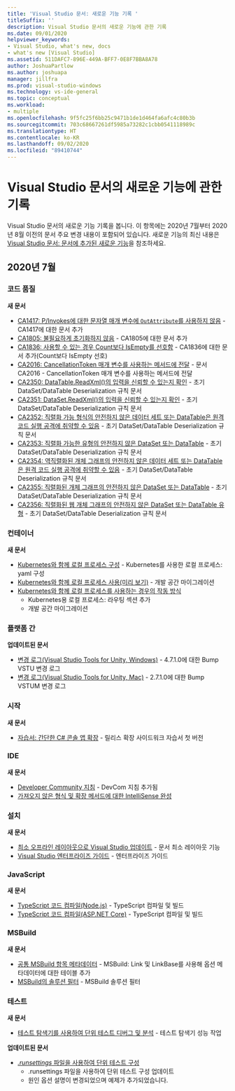 ```yaml
---
title: 'Visual Studio 문서: 새로운 기능 기록 '
titleSuffix: ''
description: Visual Studio 문서의 새로운 기능에 관한 기록
ms.date: 09/01/2020
helpviewer_keywords:
- Visual Studio, what's new, docs
- what's new [Visual Studio]
ms.assetid: 511DAFC7-896E-449A-BFF7-0E8F7BBA8A78
author: JoshuaPartlow
ms.author: joshuapa
manager: jillfra
ms.prod: visual-studio-windows
ms.technology: vs-ide-general
ms.topic: conceptual
ms.workload:
- multiple
ms.openlocfilehash: 9f5fc25f6bb25c9471b1de1d464fa6afc4c80b3b
ms.sourcegitcommit: 703c68667261df5985a73282c1cbb0541118989c
ms.translationtype: HT
ms.contentlocale: ko-KR
ms.lasthandoff: 09/02/2020
ms.locfileid: "89410744"
---
```

# <a name="history-of-whats-new-in-visual-studio-docs"></a>Visual Studio 문서의 새로운 기능에 관한 기록

Visual Studio 문서의 새로운 기능 기록을 봅니다. 이 항목에는 2020년 7월부터 2020년 8월 이전의 문서 주요 변경 내용이 포함되어 있습니다. 새로운 기능의 최신 내용은 [Visual Studio 문서: 문서에 추가된 새로운 기능](whats-new-visual-studio-docs.md)을 참조하세요.

## <a name="july-2020"></a>2020년 7월
### <a name="code-quality"></a>코드 품질

**새 문서**

- [CA1417: P/Invokes에 대한 문자열 매개 변수에 `OutAttribute`를 사용하지 않음](/visualstudio/code-quality/ca1417) - CA1417에 대한 문서 추가
- [CA1805: 불필요하게 초기화하지 않음](/visualstudio/code-quality/ca1805) - CA1805에 대한 문서 추가
- [CA1836: 사용할 수 있는 경우 Count보다 IsEmpty를 선호함](/visualstudio/code-quality/ca1836) - CA1836에 대한 문서 추가(Count보다 IsEmpty 선호)
- [CA2016: CancellationToken 매개 변수를 사용하는 메서드에 전달](/visualstudio/code-quality/ca2016) - 문서 CA2016 - CancellationToken 매개 변수를 사용하는 메서드에 전달
- [CA2350: DataTable.ReadXml()의 입력을 신뢰할 수 있는지 확인](/visualstudio/code-quality/ca2350) - 초기 DataSet/DataTable Deserialization 규칙 문서
- [CA2351: DataSet.ReadXml()의 입력을 신뢰할 수 있는지 확인](/visualstudio/code-quality/ca2351) - 초기 DataSet/DataTable Deserialization 규칙 문서
- [CA2352: 직렬화 가능 형식의 안전하지 않은 데이터 세트 또는 DataTable은 원격 코드 실행 공격에 취약할 수 있음](/visualstudio/code-quality/ca2352) - 초기 DataSet/DataTable Deserialization 규칙 문서
- [CA2353: 직렬화 가능한 유형의 안전하지 않은 DataSet 또는 DataTable](/visualstudio/code-quality/ca2353) - 초기 DataSet/DataTable Deserialization 규칙 문서
- [CA2354: 역직렬화된 개체 그래프의 안전하지 않은 데이터 세트 또는 DataTable은 원격 코드 실행 공격에 취약할 수 있음](/visualstudio/code-quality/ca2354) - 초기 DataSet/DataTable Deserialization 규칙 문서
- [CA2355: 직렬화된 개체 그래프의 안전하지 않은 DataSet 또는 DataTable](/visualstudio/code-quality/ca2355) - 초기 DataSet/DataTable Deserialization 규칙 문서
- [CA2356: 직렬화된 웹 개체 그래프의 안전하지 않은 DataSet 또는 DataTable 유형](/visualstudio/code-quality/ca2356) - 초기 DataSet/DataTable Deserialization 규칙 문서

### <a name="containers"></a>컨테이너

**새 문서**

- [Kubernetes와 함께 로컬 프로세스 구성](/visualstudio/containers/configure-local-process-with-kubernetes) - Kubernetes를 사용한 로컬 프로세스: yaml 구성
- [Kubernetes와 함께 로컬 프로세스 사용(미리 보기)](/visualstudio/containers/local-process-kubernetes) - 개발 공간 마이그레이션
- [Kubernetes와 함께 로컬 프로세스를 사용하는 경우의 작동 방식](/visualstudio/containers/overview-local-process-kubernetes)
  - Kubernetes용 로컬 프로세스: 라우팅 섹션 추가
  - 개발 공간 마이그레이션

### <a name="cross-platform"></a>플랫폼 간

**업데이트된 문서**

- [변경 로그(Visual Studio Tools for Unity, Windows)](/visualstudio/cross-platform/change-log-visual-studio-tools-for-unity) - 4.7.1.0에 대한 Bump VSTU 변경 로그
- [변경 로그(Visual Studio Tools for Unity, Mac)](/visualstudio/cross-platform/change-log-visual-studio-tools-for-unity-mac) - 2.7.1.0에 대한 Bump VSTUM 변경 로그

### <a name="get-started"></a>시작

**새 문서**

- [자습서: 간단한 C# 콘솔 앱 확장](/visualstudio/get-started/csharp/tutorial-console-part-2) - 릴리스 확장 사이드워크 자습서 첫 버전

### <a name="ide"></a>IDE

**새 문서**

- [Developer Community 지침](/visualstudio/ide/developer-community-guidelines) - DevCom 지침 추가됨
- [가져오지 않은 형식 및 확장 메서드에 대한 IntelliSense 완성](/visualstudio/ide/reference/intellisense-completion-unimported-types-extension-methods)

### <a name="install"></a>설치

**새 문서**

- [최소 오프라인 레이아웃으로 Visual Studio 업데이트](/visualstudio/install/update-minimal-layout) - 문서 최소 레이아웃 기능
- [Visual Studio 엔터프라이즈 가이드](/visualstudio/install/visual-studio-enterprise-guide) - 엔터프라이즈 가이드

### <a name="javascript"></a>JavaScript

**새 문서**

- [TypeScript 코드 컴파일(Node.js)](/visualstudio/javascript/compile-typescript-code-npm) - TypeScript 컴파일 및 빌드
- [TypeScript 코드 컴파일(ASP.NET Core)](/visualstudio/javascript/compile-typescript-code-nuget) - TypeScript 컴파일 및 빌드

### <a name="msbuild"></a>MSBuild

**새 문서**

- [공통 MSBuild 항목 메타데이터](/visualstudio/msbuild/common-msbuild-item-metadata) - MSBuild: Link 및 LinkBase를 사용해 옵션 메타데이터에 대한 테이블 추가
- [MSBuild의 솔루션 필터](/visualstudio/msbuild/solution-filters) - MSBuild 솔루션 필터

### <a name="test"></a>테스트

**새 문서**

- [테스트 탐색기를 사용하여 단위 테스트 디버그 및 분석](/visualstudio/test/debug-unit-tests-with-test-explorer) - 테스트 탐색기 성능 작업

**업데이트된 문서**

- [ *.runsettings* 파일을 사용하여 단위 테스트 구성](/visualstudio/test/configure-unit-tests-by-using-a-dot-runsettings-file)
  - .runsettings 파일을 사용하여 단위 테스트 구성 업데이트
  - 원인 옵션 설명이 변경되었으며 예제가 추가되었습니다.
